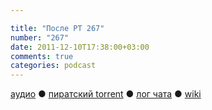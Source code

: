 ```yaml
---

title: "После РТ 267"
number: "267"
date: 2011-12-10T17:38:00+03:00
comments: true
categories: podcast
---
```

[аудио](http://cdn.radio-t.com/rt267post.mp3) ● [пиратский torrent](http://pirates.radio-t.com/torrents/rt267post.mp3.torrent) ● [лог чата](http://chat.radio-t.com/logs/radio-t-267.html) ● [wiki](http://wiki.radio-t.com/%D0%9F%D0%BE%D1%81%D0%BB%D0%B5_%D0%A0%D0%A2_267)<audio src="http://cdn.radio-t.com/rt267post.mp3" preload="none">
